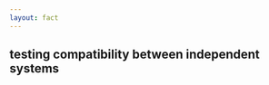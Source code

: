 ```yaml
---
layout: fact
---
```


## testing <span class="text-orange-400">**compatibility**</span> between independent systems


<!-- # Contract Testing

A methodology for ensuring that two separate systems (such as two micro-services) are compatible and are able to communicate with one other. It captures the interactions that are exchanged between each service, storing them in a contract, which can then be used to verify that both parties adhere to it.

<v-clicks>

### Benefits

- Enables independent releases of components.
- Uncovers bugs locally.
- Runs fast.
- Easy to maintain & debug.

### Patterns

- Consumer-Driven Contract Testing
- Provider-Driven Contract Testing

</v-clicks> -->